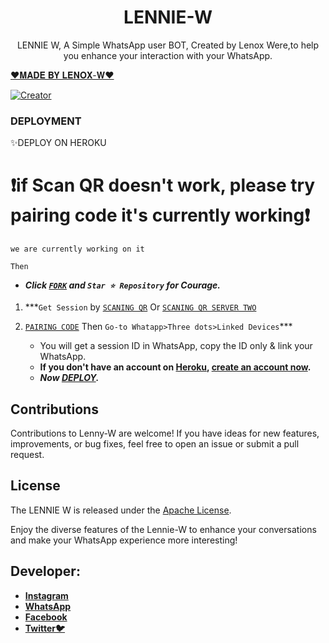  <h1 align="center"> LENNIE-W  </h1>
<p align="center"> LENNIE W, A Simple WhatsApp user BOT, Created by Lenox Were,to help you enhance your interaction with your WhatsApp.
</p>
<u> ❤𝐌𝐀𝐃𝐄 𝐁𝐘 𝐋𝐄𝐍𝐎𝐗-𝐖❤ </u>

<a href="#"><img title="Creator" src="https://img.shields.io/badge/Creator-Lenox-red.svg?style=for-the-badge&logo=github"></a>
</p>



### DEPLOYMENT ###

✨DEPLOY ON HEROKU 
   
 # ❗if Scan QR doesn't work, please try **pairing code** it's currently working❗
 `we are currently working on it`

 `Then`
   - ***Click [`FORK`](https://github.com/lenodewere/Lennie-W) and `Star ⭐ Repository` for Courage.***
   
   1.  ***`Get Session` by [`SCANING QR`](https://lennie-W-qr.onrender.com)
     Or
[`SCANING QR SERVER TWO`](https://lennieqr-e26ec3fe85b7.herokuapp.com/)
 

2. [`PAIRING CODE`](https://lenniepairer-c19c33161137.herokuapp.com/pair) Then `Go-to Whatapp>Three dots>Linked Devices`***
   - You will get a session ID in WhatsApp, copy the ID only & link your WhatsApp.
   - **If you don't have an account on [Heroku](https://signup.heroku.com/), [create an account now](https://signup.heroku.com/).**
   - ***Now [DEPLOY](https://dashboard.heroku.com/new?template=https://github.com/lenodewere/Lennie-W).***


## Contributions

Contributions to Lenny-W are welcome! If you have ideas for new features, improvements, or bug fixes, feel free to open an issue or submit a pull request.

## License

The LENNIE W is released under the [Apache License](                        http://www.apache.org/licenses/).

Enjoy the diverse features of the Lennie-W  to enhance your conversations and make your WhatsApp experience more interesting!

## Developer:

- [**Instagram**](https://www.instagram.com/im_lennie_?igsh=ZWhvaDh6emM0Yjg1)
- [**WhatsApp**](https://wa.me/254715343733)
- [**Facebook**](
https://www.facebook.com/lenode.khns) 
- [**Twitter🐦**](https://x.com/official_lenny6?t=uVZkO-nyi1DoPSzyn6KgxQ&s=09) 

